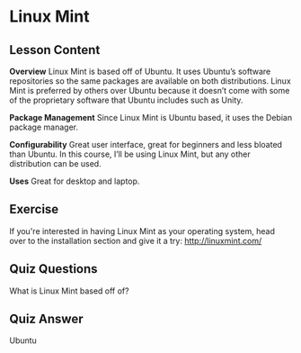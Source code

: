 # Linux Mint

## Lesson Content

<b>Overview</b>
Linux Mint is based off of Ubuntu. It uses Ubuntu’s software repositories so the same packages are available on both distributions. Linux Mint is preferred by others over Ubuntu because it doesn’t come with some of the proprietary software that Ubuntu includes such as Unity.

<b>Package Management</b>
Since Linux Mint is Ubuntu based, it uses the Debian package manager.

<b>Configurability</b>
Great user interface, great for beginners and less bloated than Ubuntu. In this course, I’ll be using Linux Mint, but any other distribution can be used.

<b>Uses</b>
Great for desktop and laptop.

## Exercise

If you're interested in having Linux Mint as your operating system, head over to the installation section and give it a try: <a href='http://linuxmint.com/'>http://linuxmint.com/</a>

## Quiz Questions

What is Linux Mint based off of?

## Quiz Answer

Ubuntu
